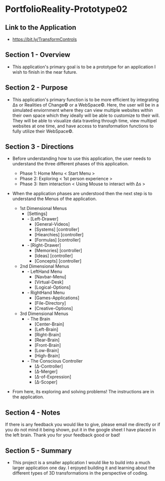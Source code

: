 # PortfolioReality-Prototype02



## Link to the Application
- https://bit.ly/TransformControls

## Section 1 - Overview 
- This application's primary goal is to be a prototype for an application I wish to finish in the near future. 


## Section 2 - Purpose 
- This application's primary function is to be more efficient by integrating Δs or Realities of Change© or a WebSpace©. Here, the user will be in a simulated enviornment where they can view multiple websites within their own space which they ideally will be able to customize to their will. They will be able to visualize data traveling through time, view multipel websites at one time, and have access to transformation functions to fully utilize their WebSpace©.


## Section 3 - Directions

- Before understanding how to use this application, the user needs to understand the three different phases of this application. 
  - Phase 1: Home Menu < Start Menu >
  - Phase 2: Exploring < 1st person experience >
  - Phase 3: Item interaction < Using Mouse to interact with Δs >


- When the application phases are understood then the next step is to understand the Menus of the application. 
  - 1st Dimensional Menus
    - [Settings]
    - \- [Left-Drawer]
        - [General-Videos]
        - [Systems] [controller]
        - [Hiearchies] [controller]
        - [Formulas] [controller]
    - \- [Right-Drawer]
        - [Memories] [controller]
        - [Ideas] [controller]
        - [Concepts] [controller]
  - 2nd Dimensional Menus
    - \- LeftHand Menu
        - [Navbar-Menu]
        - [Virtual-Desk]
        - [Logical-Options]
    - \- RightHand Menu
        - [Games-Applications]
        - [File-Directory]
        - [Creative-Options]
  - 3rd Dimensional Menus
    - \- The Brain
        - [Center-Brain]
        - [Left-Brain]
        - [Right-Brain]
        - [Rear-Brain]
        - [Front-Brain]
        - [Low-Brain]
        - [High-Brain]
    -  \- The Conscious Controller
        - [Δ-Controller]
        - [Δ-Μerger]
        - [Δ-of-Expression]
        - [Δ-Scoper]


- From here, its exploring and solving problems! The instructions are in the application. 



## Section 4 - Notes 
If there is any feedback you would like to give, please email me directly or if you do not mind it being shown, put it in the google sheet I have placed in the left brain. Thank you for your feedback good or bad!


## Section 5 - Summary 
- This project is a smaller application I would like to build into a much larger application one day. I enjoyed building it and learning about the different types of 3D transformations in the perspective of coding.